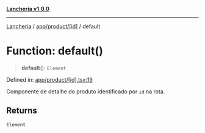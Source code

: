 [**Lancheria v1.0.0**](../../../../README.md)

***

[Lancheria](../../../../README.md) / [app/product/\[id\]](../README.md) / default

# Function: default()

> **default**(): `Element`

Defined in: [app/product/\[id\].tsx:19](https://github.com/eudavidreis-odev/lancheria/blob/documentacao_inicial/app/product/[id].tsx#L19)

Componente de detalhe do produto identificado por `id` na rota.

## Returns

`Element`
